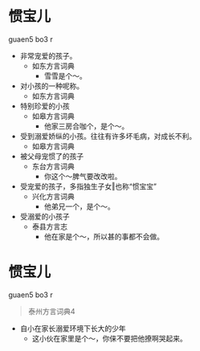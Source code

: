 # 惯宝儿
guaen5 bo3 r
+ 非常宠爱的孩子。
  * 如东方言词典
    - 雪雪是个～。
+ 对小孩的一种呢称。
  * 如东方言词典
+ 特别珍爱的小孩
  * 如皋方言词典
    - 他家三房合咖个，是个～。
+ 受到溺爱娇纵的小孩。往往有许多坏毛病，对成长不利。
  * 如皋方言词典
+ 被父母宠惯了的孩子
  * 东台方言词典
    - 你这个～脾气要改改啦。
+ 受宠爱的孩子，多指独生子女‖也称“惯宝宝”
  * 兴化方言词典
    - 他弟兄一个，是个～。
+ 受溺爱的小孩子
  * 泰县方言志
    - 他在家是个～，所以甚的事都不会做。

# 惯宝儿
guaen5 bo3 r
> 泰州方言词典4
- 自小在家长溺爱环境下长大的少年
  - 这小伙在家里是个～，你俫不要把他撩啊哭起来。
